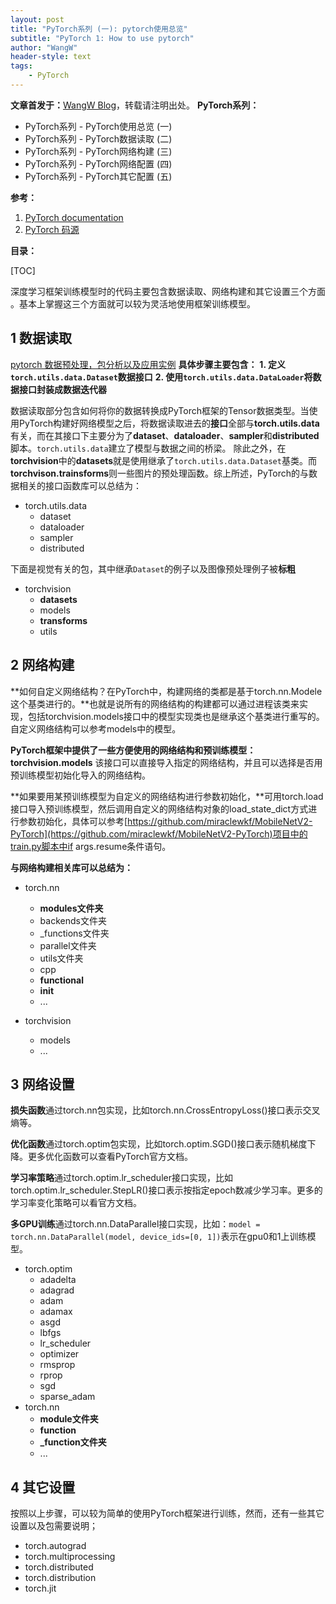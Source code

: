 ```yaml
---
layout: post
title: "PyTorch系列 (一): pytorch使用总览"
subtitle: "PyTorch 1: How to use pytorch"
author: "WangW"
header-style: text
tags: 
    - PyTorch
---
```


**文章首发于：**[WangW Blog](https://likewind.top)，转载请注明出处。
**PyTorch系列：**

- PyTorch系列 - PyTorch使用总览 (一)
- PyTorch系列 - PyTorch数据读取 (二)
- PyTorch系列 - PyTorch网络构建 (三)
- PyTorch系列 - PyTorch网络配置 (四)
- PyTorch系列 - PyTorch其它配置 (五)

**参考：**
1. [PyTorch documentation](https://pytorch.org/docs/stable/data.html)
2. [PyTorch 码源](https://github.com/pytorch/)

**目录：**

[TOC]

深度学习框架训练模型时的代码主要包含数据读取、网络构建和其它设置三个方面 。基本上掌握这三个方面就可以较为灵活地使用框架训练模型。

## 1 数据读取
[pytorch 数据预处理，包分析以及应用实例](https://likewind.top)
**具体步骤主要包含：**
**1. 定义``torch.utils.data.Dataset``数据接口**
**2. 使用``torch.utils.data.DataLoader``将数据接口封装成数据迭代器**

数据读取部分包含如何将你的数据转换成PyTorch框架的Tensor数据类型。当使用PyTorch构建好网络模型之后，将数据读取进去的**接口**全部与**torch.utils.data**有关，而在其接口下主要分为了**dataset**、**dataloader**、**sampler**和**distributed**脚本。``torch.utils.data``建立了模型与数据之间的桥梁。
除此之外，在**torchvision**中的**datasets**就是使用继承了``torch.utils.data.Dataset``基类。而**torchvison.trainsforms**则一些图片的预处理函数。综上所述，PyTorch的与数据相关的接口函数库可以总结为：

- torch.utils.data
	- dataset
	- dataloader
	- sampler
	- distributed

下面是视觉有关的包，其中继承``Dataset``的例子以及图像预处理例子被**标粗**

- torchvision
	- **datasets**
	- models
	- **transforms**
	- utils

## 2 网络构建

**如何自定义网络结构？在PyTorch中，构建网络的类都是基于torch.nn.Modele这个基类进行的。**也就是说所有的网络结构的构建都可以通过进程该类来实现，包括torchvision.models接口中的模型实现类也是继承这个基类进行重写的。自定义网络结构可以参考models中的模型。

**PyTorch框架中提供了一些方便使用的网络结构和预训练模型：torchvision.models** 该接口可以直接导入指定的网络结构，并且可以选择是否用预训练模型初始化导入的网络结构。

**如果要用某预训练模型为自定义的网络结构进行参数初始化，**可用torch.load接口导入预训练模型，然后调用自定义的网络结构对象的load_state_dict方式进行参数初始化，具体可以参考[https://github.com/miraclewkf/MobileNetV2-PyTorch](https://github.com/miraclewkf/MobileNetV2-PyTorch)项目中的train.py脚本中if args.resume条件语句。

**与网络构建相关库可以总结为：**

- torch.nn
	- **modules文件夹**
	- backends文件夹
	- _functions文件夹
	- parallel文件夹
	- utils文件夹
	- cpp
	- **functional**
	- **init**
	- ...
	
- torchvision
	- models
	- ...


## 3 网络设置
**损失函数**通过torch.nn包实现，比如torch.nn.CrossEntropyLoss()接口表示交叉熵等。

**优化函数**通过torch.optim包实现，比如torch.optim.SGD()接口表示随机梯度下降。更多优化函数可以查看PyTorch官方文档。

**学习率策略**通过torch.optim.lr_scheduler接口实现，比如torch.optim.lr_scheduler.StepLR()接口表示按指定epoch数减少学习率。更多的学习率变化策略可以看官方文档。

**多GPU训练**通过torch.nn.DataParallel接口实现，比如：``model = torch.nn.DataParallel(model, device_ids=[0, 1])``表示在gpu0和1上训练模型。

- torch.optim
	- adadelta
	- adagrad
	- adam
	- adamax
	- asgd
	- lbfgs
	- lr_scheduler
	- optimizer
	- rmsprop
	- rprop
	- sgd
	- sparse_adam
- torch.nn
	- **module文件夹**
	- **function**
	- **_function文件夹**
	- ...


## 4 其它设置

按照以上步骤，可以较为简单的使用PyTorch框架进行训练，然而，还有一些其它设置以及包需要说明；

- torch.autograd
- torch.multiprocessing
- torch.distributed
- torch.distribution
- torch.jit

